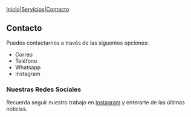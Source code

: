 [Inicio](https://tucasainspecciona.github.io)|[Servicios](https://tucasainspecciona.github.io/nav/servicios.md)|[Contacto](https://tucasainspecciona.github.io/contacto.md)

## Contacto

Puedes contactarnos a través de las siguentes opciones:

- Correo
- Teléfono
- Whatsapp
- Instagram

### Nuestras Redes Sociales

Recuerda seguir nuestro trabajo en [instagram](#) y enterarte de las últimas noticias.
